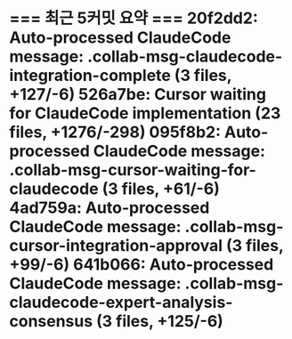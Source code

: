 === 최근 5커밋 요약 ===
20f2dd2: Auto-processed ClaudeCode message: .collab-msg-claudecode-integration-complete (3 files, +127/-6)
526a7be: Cursor waiting for ClaudeCode implementation (23 files, +1276/-298)
095f8b2: Auto-processed ClaudeCode message: .collab-msg-cursor-waiting-for-claudecode (3 files, +61/-6)
4ad759a: Auto-processed ClaudeCode message: .collab-msg-cursor-integration-approval (3 files, +99/-6)
641b066: Auto-processed ClaudeCode message: .collab-msg-claudecode-expert-analysis-consensus (3 files, +125/-6)
=======================

